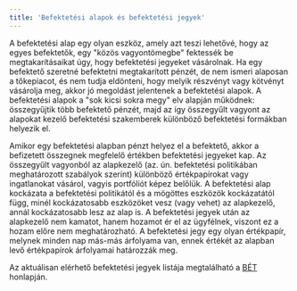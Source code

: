 ```yaml
---
title: 'Befektetési alapok és befektetési jegyek'
---
```


A befektetési alap egy olyan eszköz, amely azt teszi lehetővé, hogy az egyes befektetők, egy "közös vagyontömegbe" fektessék be megtakarításaikat úgy, hogy befektetési jegyeket vásárolnak. Ha egy befektető szeretné befektetni megtakarított pénzét, de nem ismeri alaposan a tőkepiacot, és nem tudja eldönteni, hogy melyik részvényt vagy kötvényt vásárolja meg, akkor jó megoldást jelentenek a befektetési alapok. A befektetési alapok a "sok kicsi sokra megy" elv alapján működnek: összegyűjtik több befektető pénzét, majd az így összegyűlt vagyont az alapokat kezelő befektetési szakemberek különböző befektetési formákban helyezik el.

Amikor egy befektetési alapban pénzt helyez el a befektető, akkor a befizetett összegnek megfelelő értékben befektetési jegyeket kap. Az összegyűlt vagyonból az alapkezelő (az. ún. befektetési politikában meghatározott szabályok szerint) különböző értékpapírokat vagy ingatlanokat vásárol, vagyis portfóliót képez belőlük. A befektetési alap kockázata a befektetési politikától és a mögöttes eszközök kockázatától függ, minél kockázatosabb eszközöket vesz (vagy vehet) az alapkezelő, annál kockázatosabb lesz az alap is. A befektetési jegyek után az alapkezelő nem kamatot, hanem hozamot ér el az ügyfélnek, viszont ez a hozam előre nem meghatározható. A befektetési jegy egy olyan értékpapír, melynek minden nap más-más árfolyama van, ennek értékét az alapban levő értékpapírok árfolyamai határozzák meg.

Az aktuálisan elérhető befektetési jegyek listája megtalálható a [BÉT](https://bet.hu/oldalak/azonnali_piac#befektetesi_jegy) honlapján.